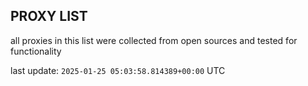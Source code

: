 ## PROXY LIST

all proxies in this list were collected from open sources and tested for functionality

last update: `2025-01-25 05:03:58.814389+00:00` UTC